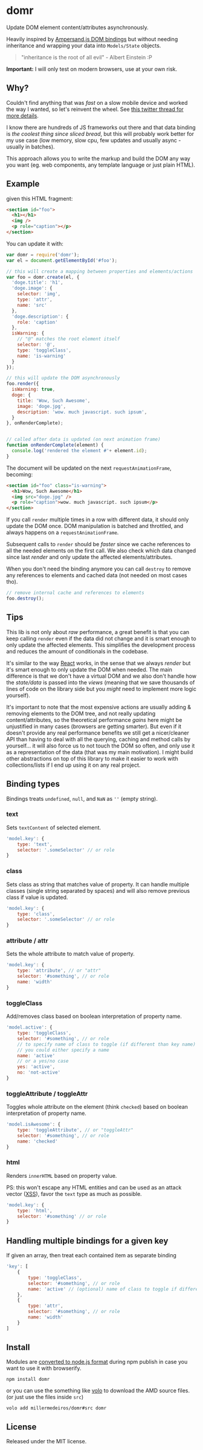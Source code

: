 # domr

Update DOM element content/attributes asynchronously.

Heavily inspired by [Ampersand.js DOM
bindings](http://ampersandjs.com/docs#ampersand-dom-bindings) but without
needing inheritance and wrapping your data into `Models/State` objects.

 > "inheritance is the root of all evil" - Albert Einstein :P

**Important:** I will only test on modern browsers, use at your own risk.


## Why?

Couldn't find anything that was *fast* on a slow mobile device and worked the
way I wanted, so let's reinvent the wheel. See [this twitter thread for more
details](https://twitter.com/millermedeiros/status/487358358069194753).

I know there are hundreds of JS frameworks out there and that data binding is
*the coolest thing since sliced bread*, but this will probably work better for
my use case (low memory, slow cpu, few updates and usually async - usually in
batches).

This approach allows you to write the markup and build the DOM any way you want
(eg. web components, any template language or just plain HTML).


## Example

given this HTML fragment:

```html
<section id="foo">
  <h1></h1>
  <img />
  <p role="caption"></p>
</section>
```

You can update it with:

```js
var domr = require('domr');
var el = document.getElementById('#foo');

// this will create a mapping between properties and elements/actions
var foo = domr.create(el, {
  'doge.title': 'h1',
  'doge.image': {
    selector: 'img',
    type: 'attr',
    name: 'src'
  },
  'doge.description': {
    role: 'caption'
  },
  isWarning: {
    // "@" matches the root element itself
    selector: '@',
    type: 'toggleClass',
    name: 'is-warning'
  }
});

// this will update the DOM asynchronously
foo.render({
  isWarning: true,
  doge: {
    title: 'Wow, Such Awesome',
    image: 'doge.jpg',
    description: 'wow. much javascript. such ipsum',
  }
}, onRenderComplete);


// called after data is updated (on next animation frame)
function onRenderComplete(element) {
  console.log('rendered the element #'+ element.id);
}
```

The document will be updated on the next `requestAnimationFrame`, becoming:

```html
<section id="foo" class="is-warning">
  <h1>Wow, Such Awesome</h1>
  <img src="doge.jpg" />
  <p role="caption">wow. much javascript. such ipsum</p>
</section>
```

If you call `render` multiple times in a row with different data, it should
only update the DOM once. DOM manipulation is batched and throttled, and always
happens on a `requestAnimationFrame`.

Subsequent calls to `render` should be *faster* since we cache references to
all the needed elements on the first call. We also check which data changed
since last *render* and only update the affected elements/attributes.

When you don't need the binding anymore you can call `destroy` to remove any
references to elements and cached data (not needed on most cases tho).

```js
// remove internal cache and references to elements
foo.destroy();
```


## Tips

This lib is not only about *raw* performance, a great benefit is that you can
keep calling `render` even if the data did not change and it is smart enough to
only update the affected elements. This simplifies the development process and
reduces the amount of conditionals in the codebase.

It's similar to the way [React](http://facebook.github.io/react/) works, in the
sense that we always *render* but it's smart enough to only update the DOM when
needed. The main difference is that we don't have a virtual DOM and we also
don't handle how the *state/data* is passed into the *views* (meaning that we
save thousands of lines of code on the library side but you *might* need to
implement more logic yourself).

It's important to note that the most expensive actions are usually adding
& removing elements to the DOM tree, and not really updating
content/attributes, so the theoretical performance *gains* here might be
unjustified in many cases (browsers are getting smarter). But even if it
doesn't provide any real performance benefits we still get a nicer/cleaner API
than having to deal with all the querying, caching and method calls by
yourself... it will also force us to not touch the DOM so often, and only use
it as a representation of the data (that was my main motivation). I might build
other abstractions on top of this library to make it easier to work with
collections/lists if I end up using it on any real project.


## Binding types

Bindings treats `undefined`, `null`, and `NaN` as `''` (empty string).


### text

Sets `textContent` of selected element.

```js
'model.key': {
    type: 'text',
    selector: '.someSelector' // or role
}
```

### class

Sets class as string that matches value of property. It can handle multiple
classes (single string separated by spaces) and will also remove previous class
if value is updated.

```js
'model.key': {
    type: 'class',
    selector: '.someSelector' // or role
}
```

### attribute / attr

Sets the whole attribute to match value of property.

```js
'model.key': {
    type: 'attribute', // or "attr"
    selector: '#something', // or role
    name: 'width'
}
```

### toggleClass

Add/removes class based on boolean interpretation of property name.

```js
'model.active': {
    type: 'toggleClass',
    selector: '#something', // or role
    // to specify name of class to toggle (if different than key name)
    // you could either specify a name
    name: 'active'
    // or a yes/no case
    yes: 'active',
    no: 'not-active'
}
```

### toggleAttribute / toggleAttr

Toggles whole attribute on the element (think `checked`) based on boolean interpretation of property name.

```js
'model.isAwesome': {
    type: 'toggleAttribute', // or "toggleAttr"
    selector: '#something', // or role
    name: 'checked'
}
```

### html

Renders `innerHTML` based on property value.

PS: this won't escape any HTML entities and can be used as an attack vector
([XSS](https://www.owasp.org/index.php/Cross-site_Scripting_%28XSS%29)), favor
the `text` type as much as possible.

```js
'model.key': {
    type: 'html',
    selector: '#something' // or role
}
```

## Handling multiple bindings for a given key

If given an array, then treat each contained item as separate binding

```js
'key': [
    {
        type: 'toggleClass',
        selector: '#something', // or role
        name: 'active' // (optional) name of class to toggle if different than key name
    },
    {
        type: 'attr',
        selector: '#something', // or role
        name: 'width'
    }
]
```

## Install

Modules are [converted to node.js
format](http://github.com/millermedeiros/nodefy) during npm publish in case you
want to use it with browserify.

```
npm install domr
```

or you can use the something like [volo](http://volojs.org/) to download the
AMD source files. (or just use the files inside `src`)

```
volo add millermedeiros/domr#src domr
```


## License

Released under the MIT license.


